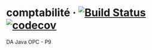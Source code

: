 # comptabilité · [![Build Status](https://travis-ci.org/Ronflonflon/comptabilit-.svg?branch=master)](https://travis-ci.org/Ronflonflon/comptabilit-) [![codecov](https://codecov.io/gh/Ronflonflon/comptabilit-/branch/master/graph/badge.svg)](https://codecov.io/gh/Ronflonflon/comptabilit-)
DA Java OPC - P9
